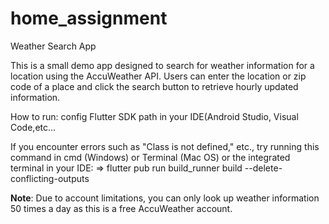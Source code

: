 # home_assignment
Weather Search App

This is a small demo app designed to search for weather information for a location using the AccuWeather API. Users can enter the location or zip code of a place and click the search button to retrieve hourly updated information.

How to run: config Flutter SDK path in your IDE(Android Studio, Visual Code,etc...

If you encounter errors such as "Class is not defined," etc., try running this command in cmd (Windows) or Terminal (Mac OS) or the integrated terminal in your IDE:
=>  flutter pub run build_runner build --delete-conflicting-outputs

**Note**: Due to account limitations, you can only look up weather information 50 times a day as this is a free AccuWeather account.
